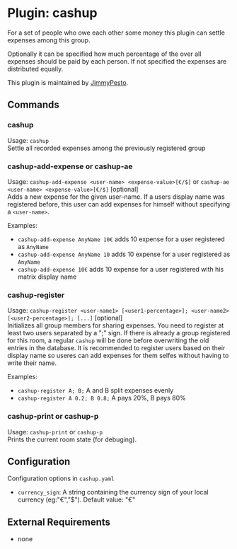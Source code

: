 Plugin: cashup
===
For a set of people who owe each other some money this plugin can settle expenses among this group.

Optionally it can be specified how much percentage of the over all expenses should be paid by each person.
If not specified the expenses are distributed equally.

This plugin is maintained by [JimmyPesto](https://github.com/JimmyPesto/nio-smith).

## Commands

### cashup
Usage: `cashup`   
Settle all recorded expenses among the previously registered group

### cashup-add-expense or cashup-ae
Usage: `cashup-add-expense <user-name> <expense-value>[€/$]` or `cashup-ae <user-name> <expense-value>[€/$]` [optional]   
Adds a new expense for the given user-name. If a users display name was registered before, this user can add expenses for himself without specifying a `<user-name>`.

Examples:
* `cashup-add-expense AnyName 10€` adds 10 expense for a user registered as `AnyName` 
* `cashup-add-expense AnyName 10` adds 10 expense for a user registered as `AnyName` 
* `cashup-add-expense 10€` adds 10 expense for a user registered with his matrix display name  

### cashup-register
Usage: `cashup-register <user-name1> [<user1-percentage>]; <user-name2> [<user2-percentage>]; [...]` [optional]  
Initializes all group members for sharing expenses. You need to register at least two users separated by a ";" sign. If there is already a group registered for this room, a regular `cashup` will be done before overwriting the old entries in the database. It is recommended to register users based on their display name so useres can add expenses for them selfes without having to write their name.

Examples:  
* `cashup-register A; B;` A and B split expenses evenly
* `cashup-register A 0.2; B 0.8;` A pays 20%, B pays 80%

### cashup-print or cashup-p
Usage: `cashup-print` or `cashup-p`  
Prints the current room state (for debuging).

## Configuration
Configuration options in `cashup.yaml`  
- `currency_sign`: A string containing the currency sign of your local currency (eg:"€","$"). Default value: "€"

## External Requirements
- none
